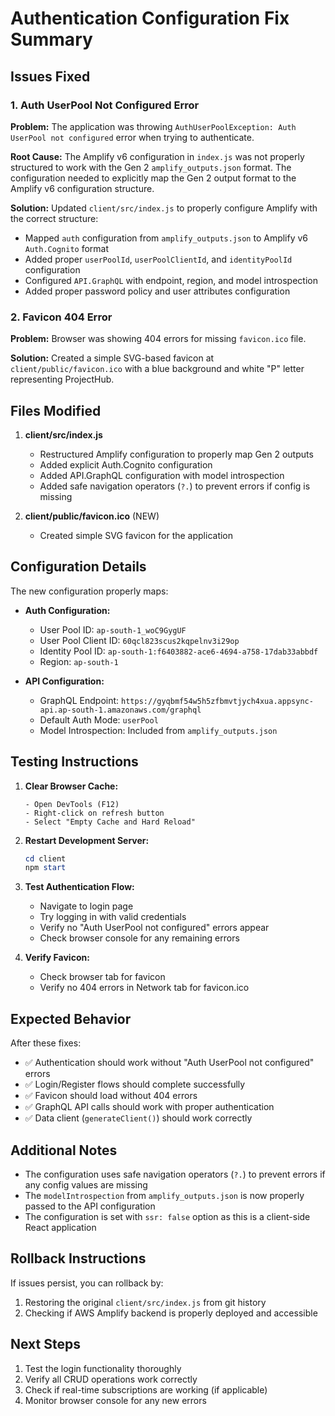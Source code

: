 # Authentication Configuration Fix Summary

## Issues Fixed

### 1. **Auth UserPool Not Configured Error**
**Problem:** The application was throwing `AuthUserPoolException: Auth UserPool not configured` error when trying to authenticate.

**Root Cause:** The Amplify v6 configuration in `index.js` was not properly structured to work with the Gen 2 `amplify_outputs.json` format. The configuration needed to explicitly map the Gen 2 output format to the Amplify v6 configuration structure.

**Solution:** Updated `client/src/index.js` to properly configure Amplify with the correct structure:
- Mapped `auth` configuration from `amplify_outputs.json` to Amplify v6 `Auth.Cognito` format
- Added proper `userPoolId`, `userPoolClientId`, and `identityPoolId` configuration
- Configured `API.GraphQL` with endpoint, region, and model introspection
- Added proper password policy and user attributes configuration

### 2. **Favicon 404 Error**
**Problem:** Browser was showing 404 errors for missing `favicon.ico` file.

**Solution:** Created a simple SVG-based favicon at `client/public/favicon.ico` with a blue background and white "P" letter representing ProjectHub.

## Files Modified

1. **client/src/index.js**
   - Restructured Amplify configuration to properly map Gen 2 outputs
   - Added explicit Auth.Cognito configuration
   - Added API.GraphQL configuration with model introspection
   - Added safe navigation operators (`?.`) to prevent errors if config is missing

2. **client/public/favicon.ico** (NEW)
   - Created simple SVG favicon for the application

## Configuration Details

The new configuration properly maps:
- **Auth Configuration:**
  - User Pool ID: `ap-south-1_woC9GygUF`
  - User Pool Client ID: `60qcl823scus2kqpelnv3i29op`
  - Identity Pool ID: `ap-south-1:f6403882-ace6-4694-a758-17dab33abbdf`
  - Region: `ap-south-1`

- **API Configuration:**
  - GraphQL Endpoint: `https://gyqbmf54w5h5zfbmvtjych4xua.appsync-api.ap-south-1.amazonaws.com/graphql`
  - Default Auth Mode: `userPool`
  - Model Introspection: Included from `amplify_outputs.json`

## Testing Instructions

1. **Clear Browser Cache:**
   ```
   - Open DevTools (F12)
   - Right-click on refresh button
   - Select "Empty Cache and Hard Reload"
   ```

2. **Restart Development Server:**
   ```powershell
   cd client
   npm start
   ```

3. **Test Authentication Flow:**
   - Navigate to login page
   - Try logging in with valid credentials
   - Verify no "Auth UserPool not configured" errors appear
   - Check browser console for any remaining errors

4. **Verify Favicon:**
   - Check browser tab for favicon
   - Verify no 404 errors in Network tab for favicon.ico

## Expected Behavior

After these fixes:
- ✅ Authentication should work without "Auth UserPool not configured" errors
- ✅ Login/Register flows should complete successfully
- ✅ Favicon should load without 404 errors
- ✅ GraphQL API calls should work with proper authentication
- ✅ Data client (`generateClient()`) should work correctly

## Additional Notes

- The configuration uses safe navigation operators (`?.`) to prevent errors if any config values are missing
- The `modelIntrospection` from `amplify_outputs.json` is now properly passed to the API configuration
- The configuration is set with `ssr: false` option as this is a client-side React application

## Rollback Instructions

If issues persist, you can rollback by:
1. Restoring the original `client/src/index.js` from git history
2. Checking if AWS Amplify backend is properly deployed and accessible

## Next Steps

1. Test the login functionality thoroughly
2. Verify all CRUD operations work correctly
3. Check if real-time subscriptions are working (if applicable)
4. Monitor browser console for any new errors

